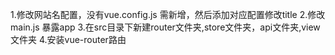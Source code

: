 1.修改网站名配置，没有vue.config.js 需新增，然后添加对应配置修改title
2.修改main.js 暴露app
3.在src目录下新建router文件夹,store文件夹，api文件夹,view文件夹
4.安装vue-router路由


